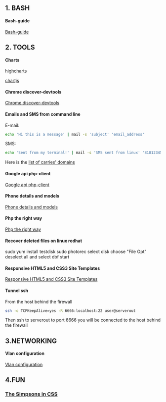 ## 1. BASH

#### Bash-guide 
[Bash-guide](https://github.com/Idnan/bash-guide)

## 2. TOOLS

#### Charts
[highcharts](https://www.highcharts.com/)

[chartjs](http://www.chartjs.org/)

#### Chrome discover-devtools
[Chrome discover-devtools](http://discover-devtools.codeschool.com/)

#### Emails and SMS from command line
E-mail:
```bash
echo 'Hi this is a message' | mail -s 'subject' 'email_address'
```
SMS:
```bash
echo 'Sent from my terminal!' | mail -s 'SMS sent from linux' '81812345678@vtext.com'
```
Here is the [list of carries' domains](https://en.wikipedia.org/wiki/SMS_gateway#Email_clients)

#### Google api php-client
[Google api php-client](https://github.com/google/google-api-php-client)

#### Phone details and models
[Phone details and models](http://www.gsmarena.com/)

#### Php the right way
[Php the right way](http://www.phptherightway.com/)

#### Recover deleted files on linux redhat
sudo yum install testdisk
sudo photorec
select disk
choose "File Opt"
deselect all and select dbf
start

#### Responsive HTML5 and CSS3 Site Templates
[Responsive HTML5 and CSS3 Site Templates](https://html5up.net/)

#### Tunnel ssh
From the host behind the firewall
```bash
ssh -o TCPKeepAlive=yes -R 6666:localhost:22 user@serverout
```
Then ssh to serverout to port 6666 you will be connected to the host behind the firewall

## 3.NETWORKING

#### Vlan configuration
[Vlan configuration](http://www.cristalab.com/videotutoriales/introduccion-a-vlan-c109064l/)

## 4.FUN

### [The Simpsons in CSS](http://pattle.github.io/simpsons-in-css/)
